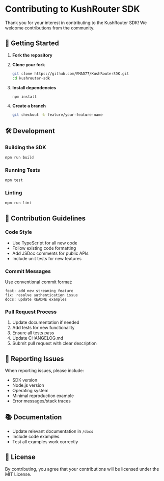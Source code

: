 # Contributing to KushRouter SDK

Thank you for your interest in contributing to the KushRouter SDK! We welcome contributions from the community.

## 🚀 Getting Started

1. **Fork the repository**
2. **Clone your fork**
   ```bash
   git clone https://github.com/EMAD77/KushRouterSDK.git
   cd kushrouter-sdk
   ```

3. **Install dependencies**
   ```bash
   npm install
   ```

4. **Create a branch**
   ```bash
   git checkout -b feature/your-feature-name
   ```

## 🛠️ Development

### Building the SDK
```bash
npm run build
```

### Running Tests
```bash
npm test
```

### Linting
```bash
npm run lint
```

## 📝 Contribution Guidelines

### Code Style
- Use TypeScript for all new code
- Follow existing code formatting
- Add JSDoc comments for public APIs
- Include unit tests for new features

### Commit Messages
Use conventional commit format:
```
feat: add new streaming feature
fix: resolve authentication issue
docs: update README examples
```

### Pull Request Process
1. Update documentation if needed
2. Add tests for new functionality
3. Ensure all tests pass
4. Update CHANGELOG.md
5. Submit pull request with clear description

## 🐛 Reporting Issues

When reporting issues, please include:
- SDK version
- Node.js version
- Operating system
- Minimal reproduction example
- Error messages/stack traces

## 📚 Documentation

- Update relevant documentation in `/docs`
- Include code examples
- Test all examples work correctly

## 📄 License

By contributing, you agree that your contributions will be licensed under the MIT License.
